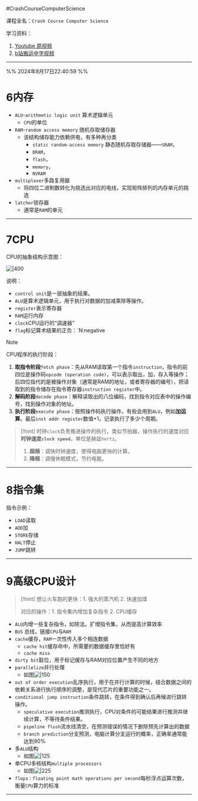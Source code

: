 #CrashCourseComputerScience

课程全名：`Crash Course Computer Science`

学习资料：
1. [Youtube 原视频](https://www.youtube.com/playlist?list=PL8dPuuaLjXtNlUrzyH5r6jN9ulI)
2. [b站搬运中字视频](https://www.bilibili.com/video/BV1EW411u7th/?spm_id_from=333.337.search-card.all.click&vd_source=c57c36d9ae6e8a5b4aa47ed2ea11202f)

---

%% 2024年8月17日22:40:59 %%

# 6内存

* `ALU`-`arithmetic logic unit` 算术逻辑单元
	* `CPU`的单位
* `RAM`-`random access memory` 随机存取储存器
	* 该结构储存能力依赖供电，有多种再分类
		* `static random-access memory` 静态随机存取存储器——`SRAM`，
		* `DRAM`，
		* `flash`，
		* `memory`，
		* `NVRAM`
* `multiplexer`多路复用器
	* 将四位二进制数转化为挑选出对应的电线，实现矩阵排列的内存单元的挑选
* `latcher`锁存器
	* 通常是`RAM`的单元

---
# 7CPU
CPU的抽象结构示意图：

![|400](image-20240816195044401.png)

说明：
* `control unit`是一层抽象的结果。
* `ALU`是算术逻辑单元，用于执行对数据的加减乘除等操作。
* `register`表示寄存器
* `RAM`运行内存
* `clock`CPU运行的“调速器”
* `flag`标记算术结果的正负：`N:negative

>[!note]
>CPU程序的执行阶段：
>1. **取指令阶段**`fetch phase`：先从RAM读取第一个指令`instruction`，指令的前四位是操作码`opcode (operation code)`，可以表示取出，加，存入等操作；后四位指代的是被操作对象（通常是RAM的地址，或者寄存器的编号），把读取到的指令储存在指令寄存器`instruction register`中。
>2. **解码阶段**`decode phase`：解释读取出的八位编码，找到指令对应表中的操作编号，找到操作对象的地址。
>3. **执行阶段**`execute phase`：按照操作码执行操作，有些会用到`ALU`，例如**加运算**。最后`inst addr register`数值+1，记录执行了多少个周期。

>[!hint]
>时钟`clock`负责推进操作的执行，类似节拍器，操作执行的速度对应**时钟速度`clock speed`**，单位是赫兹`hertz`。
>	1. **超频**：调快时钟速度，使得电脑更快的计算。
>	2. **降频**：调慢休眠模式，节约电能。

---
# 8指令集

指令示例：
* `LOAD`读取
* `ADD`加
* `STORE`存储
* `HALT`停止
* `JUMP`跳转

---
# 9高级CPU设计

>[!hint]
>想让火车跑的更快：1. 强大的蒸汽机 2. 快速加煤
>
>对应的操作：1. 指令集内增加复杂指令 2. CPU缓存

* `ALU`内增一些复杂指令，如除法。扩增指令集，从而提高计算效率
* `BUS` 总线，链接`CPU`与`RAM`
* `cache`缓存，`RAM`一次性传入多个相连数据
	* `cache hit`缓存命中，所需要的数据缓存里恰好有
	* `cache miss`
* `dirty bit`脏位，用于标记缓存与RAM对应位置产生不同的地方
* `parallelize`并行处理
	* 如图![|150](image-20240817222634470.png)
* `out of order execution`乱序执行，用于在并行计算的时候，结合数据之间的依赖关系进行执行顺序的调整，是现代芯片的重要功能之一。
* `conditional jump instruction`条件跳转，在条件得到确认后再候进行跳转操作。
	* `speculative execution`推测执行，CPU对条件的可能结果进行推测并继续计算，不等待条件结果。
	* `pipeline flush`流水线清空，在预测错误的情况下删除预先计算出的数据
	* `branch prediction`分支预测，电脑计算分支运行的概率，正确率通常能达到90%
* 多`ALU`结构
	* 如图![|125](image-20240817223427778.png)
* 单CPU多核结构`multiple processors`
	* 如图![|225](image-20240817223548752.png)
* `flops：floating point math operations per second`每秒浮点运算次数，衡量`CPU`算力的标准


---

